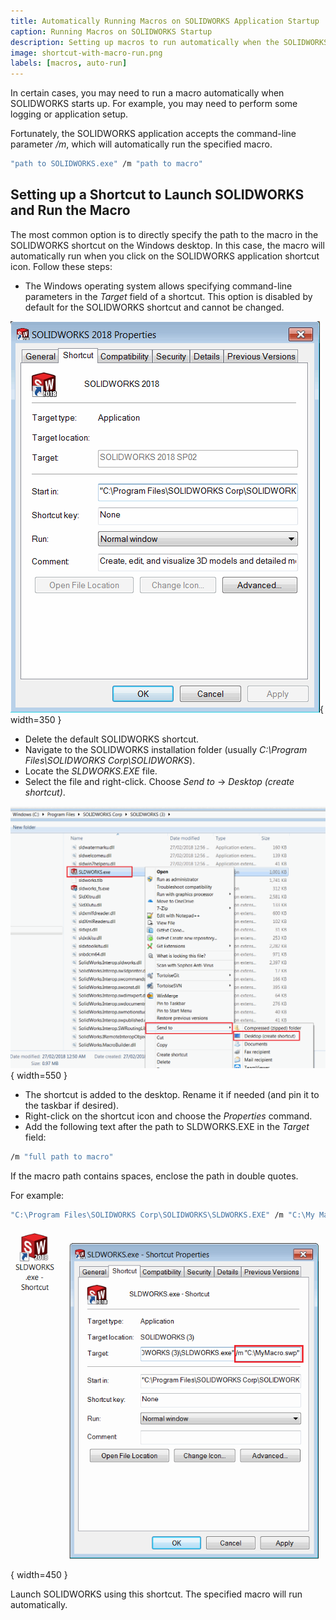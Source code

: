 ```yaml
---
title: Automatically Running Macros on SOLIDWORKS Application Startup
caption: Running Macros on SOLIDWORKS Startup
description: Setting up macros to run automatically when the SOLIDWORKS application loads
image: shortcut-with-macro-run.png
labels: [macros, auto-run]
---
```

In certain cases, you may need to run a macro automatically when SOLIDWORKS starts up. For example, you may need to perform some logging or application setup.

Fortunately, the SOLIDWORKS application accepts the command-line parameter */m*, which will automatically run the specified macro.

```cmd
"path to SOLIDWORKS.exe" /m "path to macro"
```

## Setting up a Shortcut to Launch SOLIDWORKS and Run the Macro

The most common option is to directly specify the path to the macro in the SOLIDWORKS shortcut on the Windows desktop. In this case, the macro will automatically run when you click on the SOLIDWORKS application shortcut icon. Follow these steps:

* The Windows operating system allows specifying command-line parameters in the *Target* field of a shortcut. This option is disabled by default for the SOLIDWORKS shortcut and cannot be changed.

![Default options for the SOLIDWORKS shortcut](default-shortcut-options.png){ width=350 }

* Delete the default SOLIDWORKS shortcut.
* Navigate to the SOLIDWORKS installation folder (usually *C:\Program Files\SOLIDWORKS Corp\SOLIDWORKS*).
* Locate the *SLDWORKS.EXE* file.
* Select the file and right-click. Choose *Send to* -> *Desktop (create shortcut)*.

![Location of the SOLIDWORKS.exe file](sldworks-exe-location.png){ width=550 }

* The shortcut is added to the desktop. Rename it if needed (and pin it to the taskbar if desired).
* Right-click on the shortcut icon and choose the *Properties* command.
* Add the following text after the path to SLDWORKS.EXE in the *Target* field:

```cmd
/m "full path to macro"
```

If the macro path contains spaces, enclose the path in double quotes.

For example:

```cmd
"C:\Program Files\SOLIDWORKS Corp\SOLIDWORKS\SLDWORKS.EXE" /m "C:\My Macros\Macro1.swb"
```

![Shortcut with the macro path](shortcut-with-macro-run.png){ width=450 }

Launch SOLIDWORKS using this shortcut. The specified macro will run automatically.